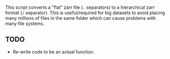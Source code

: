This script converts a "flat" zarr file (`.` separators) to a hierarchical zarr format (`/` separator). This is useful/required for big datasets to avoid placing many millions of files in the same folder which can cause problems with many file systems.

## TODO
- Re-write code to be an actual function.
